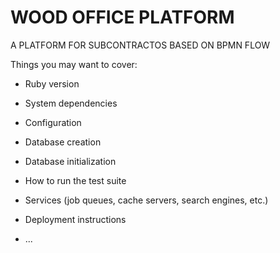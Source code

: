 # WOOD OFFICE PLATFORM

A PLATFORM FOR SUBCONTRACTOS BASED ON BPMN FLOW

Things you may want to cover:

* Ruby version

* System dependencies

* Configuration

* Database creation

* Database initialization

* How to run the test suite

* Services (job queues, cache servers, search engines, etc.)

* Deployment instructions

* ...
